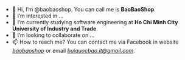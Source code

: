 - 👋 Hi, I’m @baobaoshop. You can call me is **BaoBaoShop**.
- 👀 I’m interested in ...
- 🌱 I’m currently studying software engineering at **Ho Chi Minh City University of Industry and Trade**.
- 💞️ I’m looking to collaborate on ...
- 📫 How to reach me? You can contact me via Facebook in website *[baobaoshop](http://baobaoshop.byethost4.com)* or email *buiquocbao.it@gmail.com*.
